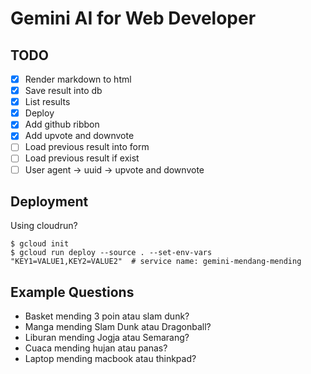 # Gemini AI for Web Developer

## TODO
- [x] Render markdown to html
- [x] Save result into db
- [x] List results
- [x] Deploy
- [x] Add github ribbon
- [x] Add upvote and downvote
- [ ] Load previous result into form
- [ ] Load previous result if exist
- [ ] User agent -> uuid -> upvote and downvote

## Deployment

Using cloudrun?

```
$ gcloud init
$ gcloud run deploy --source . --set-env-vars "KEY1=VALUE1,KEY2=VALUE2"  # service name: gemini-mendang-mending
```

## Example Questions

- Basket mending 3 poin atau slam dunk?
- Manga mending Slam Dunk atau Dragonball?
- Liburan mending Jogja atau Semarang?
- Cuaca mending hujan atau panas?
- Laptop mending macbook atau thinkpad?